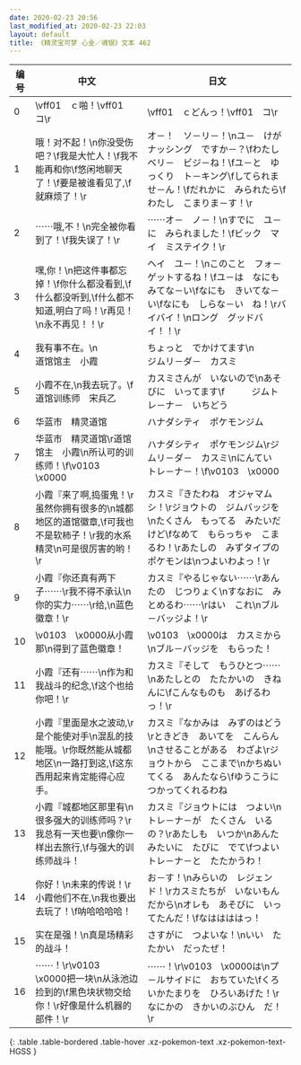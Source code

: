 ```yaml
---
date: 2020-02-23 20:56
last_modified_at: 2020-02-23 22:03
layout: default
title: 《精灵宝可梦 心金／魂银》文本 462
---
```

| 编号 | 中文 | 日文 |
| ---- | ---- | ---- |
| 0 | \vff01　ｃ啪！\vff01　コ\r | \vff01　ｃどんっ！\vff01　コ\r |
| 1 | 哦！对不起！\n你没受伤吧？\f我是大忙人！\f我不能再和你\f悠闲地聊天了！\f要是被谁看见了,\f就麻烦了！\r | オ－！　ソ－リ－！\nユ－　けが　ナッシング　ですか－？\fわたし　ベリ－　ビジ－ね！\fユ－と　ゆっくり　ト－キング\fしてられませ－ん！\fだれかに　みられたら\fわたし　こまりま－す！\r |
| 2 | ⋯⋯哦,不！\n完全被你看到了！\f我失误了！\r | ⋯⋯オ－　ノ－！\nすでに　ユ－に　みられました！\fビック　マイ　ミステイク！\r |
| 3 | 嘿,你！\n把这件事都忘掉！\f你什么都没看到,\f什么都没听到,\f什么都不知道,明白了吗！\r再见！\n永不再见！！\r | ヘイ　ユ－！\nこのこと　フォ－ゲットするね！\fユ－は　なにも　みてな－い\fなにも　きいてな－い\fなにも　しらな－い　ね！\rバイバイ！\nロング　グッドバイ！！\r |
| 4 | 我有事不在。\n　　　　道馆馆主　小霞 | ちょっと　でかけてます\n　　　　ジムリ－ダ－　カスミ |
| 5 | 小霞不在,\n我去玩了。\f　　　　道馆训练师　宋兵乙 | カスミさんが　いないので\nあそびに　いってます\f　　　ジムトレ－ナ－　いちどう |
| 6 | 华蓝市　精灵道馆 | ハナダシティ　ポケモンジム |
| 7 | 华蓝市　精灵道馆\r道馆馆主　小霞\n所认可的训练师！\f\v0103　\x0000 | ハナダシティ　ポケモンジム\rジムリ－ダ－　カスミ\nにんてい　トレ－ナ－！\f\v0103　\x0000 |
| 8 | 小霞『来了啊,捣蛋鬼！\r虽然你拥有很多的\n城都地区的道馆徽章,\f可我也不是软柿子！\r我的水系精灵\n可是很厉害的哟！\r | カスミ『きたわね　オジャマムシ！\rジョウトの　ジムバッジを\nたくさん　もってる　みたいだけど\fなめて　もらっちゃ　こまるわ！\rあたしの　みずタイプの　ポケモンは\nつよいわよっ！\r |
| 9 | 小霞『你还真有两下子⋯⋯\r我不得不承认\n你的实力⋯⋯\r给,\n蓝色徽章！\r | カスミ『やるじゃない⋯⋯\rあんたの　じつりょく\nすなおに　みとめるわ⋯⋯\rはい　これ\nブル－バッジよ！\r |
| 10 | \v0103　\x0000从小霞那\n得到了蓝色徽章！ | \v0103　\x0000は　カスミから\nブル－バッジを　もらった！ |
| 11 | 小霞『还有⋯⋯\n作为和我战斗的纪念,\f这个也给你吧！\r | カスミ『そして　もうひとつ⋯⋯\nあたしとの　たたかいの　きねんに\fこんなものも　あげるわっ！\r |
| 12 | 小霞『里面是水之波动,\r是个能使对手\n混乱的技能哦。\r你既然能从城都地区\n一路打到这,\f这东西用起来肯定能得心应手。 | カスミ『なかみは　みずのはどう\rときどき　あいてを　こんらん\nさせることがある　わざよ\rジョウトから　ここまで\nかちぬいてくる　あんたなら\fゆうこうに　つかってくれるわね |
| 13 | 小霞『城都地区那里有\n很多强大的训练师吗？\r我总有一天也要\n像你一样出去旅行,\f与强大的训练师战斗！ | カスミ『ジョウトには　つよい\nトレ－ナ－が　たくさん　いるの？\rあたしも　いつか\nあんた　みたいに　たびに　でて\fつよい　トレ－ナ－と　たたかうわ！ |
| 14 | 你好！\n未来的传说！\r小霞他们不在,\n我也要出去玩了！\f呐哈哈哈哈！ | お－す！\nみらいの　レジェンド！\rカスミたちが　いないもんだから\nオレも　あそびに　いってたんだ！\fなははははっ！ |
| 15 | 实在是强！\n真是场精彩的战斗！ | さすがに　つよいな！\nいい　たたかい　だったぜ！ |
| 16 | ⋯⋯！\r\v0103　\x0000把一块\n从泳池边捡到的\f黑色块状物交给你！\r好像是什么机器的部件！\r | ⋯⋯！\r\v0103　\x0000は\nプ－ルサイドに　おちていた\fくろいかたまりを　ひろいあげた！\rなにかの　きかいのぶひん　だ！\r |
{: .table .table-bordered .table-hover .xz-pokemon-text .xz-pokemon-text-HGSS }